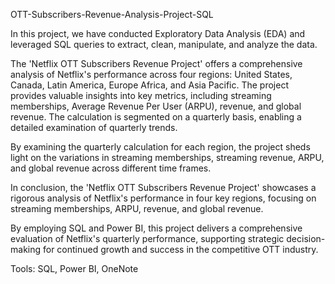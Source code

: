 OTT-Subscribers-Revenue-Analysis-Project-SQL

In this project, we have conducted Exploratory Data Analysis (EDA) and leveraged SQL queries to extract, clean, manipulate, and analyze the data.

The 'Netflix OTT Subscribers Revenue Project' offers a comprehensive analysis of Netflix's performance across four regions: United States, Canada, Latin America, Europe Africa, and Asia Pacific. The project provides valuable insights into key metrics, including streaming memberships, Average Revenue Per User (ARPU), revenue, and global revenue. The calculation is segmented on a quarterly basis, enabling a detailed examination of quarterly trends.

By examining the quarterly calculation for each region, the project sheds light on the variations in streaming memberships, streaming revenue, ARPU, and global revenue across different time frames.

In conclusion, the 'Netflix OTT Subscribers Revenue Project' showcases a rigorous analysis of Netflix's performance in four key regions, focusing on streaming memberships, ARPU, revenue, and global revenue.

By employing SQL and Power BI, this project delivers a comprehensive evaluation of Netflix's quarterly performance, supporting strategic decision-making for continued growth and success in the competitive OTT industry.

Tools:
SQL,
Power BI,
OneNote
